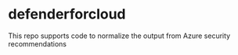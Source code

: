 # defenderforcloud
This repo supports code to normalize the output from Azure security recommendations
